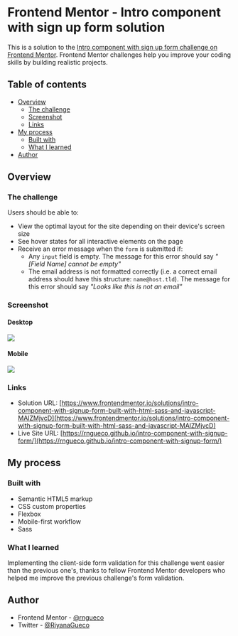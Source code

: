 # Frontend Mentor - Intro component with sign up form solution

This is a solution to the [Intro component with sign up form challenge on Frontend Mentor](https://www.frontendmentor.io/challenges/intro-component-with-signup-form-5cf91bd49edda32581d28fd1). Frontend Mentor challenges help you improve your coding skills by building realistic projects. 

## Table of contents

- [Overview](#overview)
  - [The challenge](#the-challenge)
  - [Screenshot](#screenshot)
  - [Links](#links)
- [My process](#my-process)
  - [Built with](#built-with)
  - [What I learned](#what-i-learned)
- [Author](#author)

## Overview

### The challenge

Users should be able to:

- View the optimal layout for the site depending on their device's screen size
- See hover states for all interactive elements on the page
- Receive an error message when the `form` is submitted if:
  - Any `input` field is empty. The message for this error should say *"[Field Name] cannot be empty"*
  - The email address is not formatted correctly (i.e. a correct email address should have this structure: `name@host.tld`). The message for this error should say *"Looks like this is not an email"*

### Screenshot

#### Desktop
![](images/screenshot-desktop.png)

#### Mobile
![](images/screenshot-mobile.png)

### Links

- Solution URL: [https://www.frontendmentor.io/solutions/intro-component-with-signup-form-built-with-html-sass-and-javascript-MAlZMjvcD](https://www.frontendmentor.io/solutions/intro-component-with-signup-form-built-with-html-sass-and-javascript-MAlZMjvcD)
- Live Site URL: [https://rngueco.github.io/intro-component-with-signup-form/](https://rngueco.github.io/intro-component-with-signup-form/)

## My process

### Built with

- Semantic HTML5 markup
- CSS custom properties
- Flexbox
- Mobile-first workflow
- Sass

### What I learned

Implementing the client-side form validation for this challenge went easier than the previous one's, thanks to fellow Frontend Mentor developers who helped me improve the previous challenge's form validation.

## Author

- Frontend Mentor - [@rngueco](https://www.frontendmentor.io/profile/rngueco)
- Twitter - [@RiyanaGueco](https://www.twitter.com/RiyanaGueco)